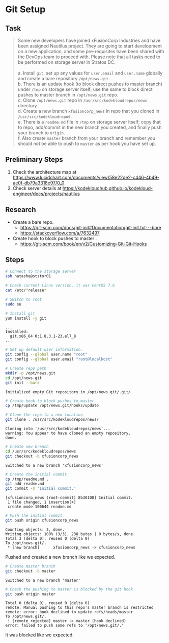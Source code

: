 # Git Setup

## Task

> Some new developers have joined xFusionCorp Industries and have been assigned Nautilus project. They are going to start development on a new application, and some pre-requisites have been shared with the DevOps team to proceed with. Please note that all tasks need to be performed on storage server in Stratos DC.<br><br>a. Install `git`, set up any values for `user.email` and `user.name` globally and create a bare repository `/opt/news.git`.<br>b. There is an update hook (to block direct pushes to master branch) under `/tmp` on storage server itself; use the same to block direct pushes to master branch in `/opt/news.git` repo.<br>c. Clone `/opt/news.git` repo in `/usr/src/kodekloudrepos/news `directory.<br>d. Create a new branch `xfusioncorp_news` in repo that you cloned in `/usr/src/kodekloudrepo`s.<br>e. There is a `readme.md` file in `/tmp` on storage server itself; copy that to repo, add/commit in the new branch you created, and finally push your branch to `origin`.<br>f. Also create `master` branch from your branch and remember you should not be able to push to `master` as per hook you have set up.

## Preliminary Steps

1. Check the architecture map at https://www.lucidchart.com/documents/view/58e22de2-c446-4b49-ae0f-db79a3318e97/0_0
2. Check server details at https://kodekloudhub.github.io/kodekloud-engineer/docs/projects/nautilus

## Research

* Create a bare repo.
  * https://git-scm.com/docs/git-init#Documentation/git-init.txt---bare
  * https://stackoverflow.com/a/7632497
* Create hook to block pushes to master .
  * https://git-scm.com/book/en/v2/Customizing-Git-Git-Hooks

## Steps

```bash
# Connect to the storage server
ssh natasha@ststor01

# Check current Linux version, it was CentOS 7.6
cat /etc/*release*

# Switch to root
sudo su

# Install git
yum install -y git
```

```
...
Installed:
  git.x86_64 0:1.8.3.1-23.el7_8
...
```

```bash
# Set up default user information.
git config --global user.name "root"
git config --global user.email "root@localhost"

# Create repo path
mkdir -p /opt/news.git
cd /opt/news.git
git init --bare
```

```
Initialized empty Git repository in /opt/news.git/.git/
```

```bash
# Create hook to block pushes to master
cp /tmp/update /opt/news.git/hooks/update

# Clone the repo to a new location
git clone . /usr/src/kodekloudrepos/news/
```

```
Cloning into '/usr/src/kodekloudrepos/news'...
warning: You appear to have cloned an empty repository.
done.
```

```bash
# Create new branch
cd /usr/src/kodekloudrepos/news
git checkout -b xfusioncorp_news
```

```
Switched to a new branch 'xfusioncorp_news'
```

```bash
# Create the initial commit
cp /tmp/readme.md .
git add readme.md
git commit -m 'Initial commit.'
```

```
[xfusioncorp_news (root-commit) 8b30108] Initial commit.
 1 file changed, 1 insertion(+)
 create mode 100644 readme.md
```

```bash
# Push the initial commit
git push origin xfusioncorp_news
```

```
Counting objects: 3, done.
Writing objects: 100% (3/3), 238 bytes | 0 bytes/s, done.
Total 3 (delta 0), reused 0 (delta 0)
To /opt/news.git/.
 * [new branch]      xfusioncorp_news -> xfusioncorp_news
```

Pushed and created a new branch like we expected.

```bash
# Create master branch
git checkout -b master
```

```
Switched to a new branch 'master'
```


```bash
# Check the pushing to master is blocked by the git hook
git push origin master
```

```
Total 0 (delta 0), reused 0 (delta 0)
remote: Manual pushing to this repo's master branch is restricted
remote: error: hook declined to update refs/heads/master
To /opt/news.git/.
 ! [remote rejected] master -> master (hook declined)
error: failed to push some refs to '/opt/news.git/.'
```

It was blocked like we expected.
